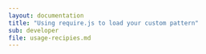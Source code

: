```yaml
---
layout: documentation
title: "Using require.js to load your custom pattern"
sub: developer
file: usage-recipies.md
---
```


